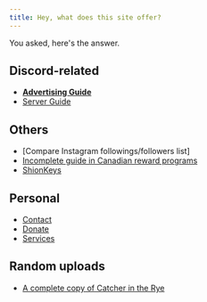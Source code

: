 ```yaml
---
title: Hey, what does this site offer?
---
```


You asked, here's the answer.

## Discord-related
* **[Advertising Guide](./advertising)**
* [Server Guide](./discord-server-guide)

## Others
* [Compare Instagram followings/followers list]
* [Incomplete guide in Canadian reward programs](./canadareward)
* [ShionKeys](./shionkeys)

## Personal
* [Contact](./contact)
* [Donate](./donate)
* [Services](./services)

## Random uploads
* [A complete copy of Catcher in the Rye](https://holden-caulfield.got-themselves-a-hot.date/mtixo3.pdf)
